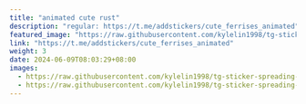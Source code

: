 ```yaml
---
title: "animated cute rust"
description: "regular: https://t.me/addstickers/cute_ferrises_animated"
featured_image: "https://raw.githubusercontent.com/kylelin1998/tg-sticker-spreading-worldwide-images/main/img/6b3955ec-0d54-41e6-acdd-4e099c1789a8.jpg"
link: "https://t.me/addstickers/cute_ferrises_animated"
weight: 3
date: 2024-06-09T08:03:29+08:00
images:
  - https://raw.githubusercontent.com/kylelin1998/tg-sticker-spreading-worldwide-images/main/img/6b3955ec-0d54-41e6-acdd-4e099c1789a8.jpg
  - https://raw.githubusercontent.com/kylelin1998/tg-sticker-spreading-worldwide-images/main/img/46e75abc-1531-40b7-98e3-efaa82e9af5a.jpg
---
```

